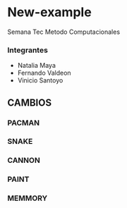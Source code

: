 # New-example
Semana Tec Metodo Computacionales

### Integrantes 
- Natalia Maya
- Fernando Valdeon 
- Vinicio Santoyo


## CAMBIOS

### PACMAN
### SNAKE 
### CANNON
### PAINT
### MEMMORY
